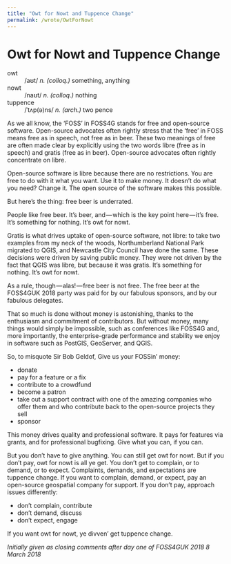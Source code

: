 ```yaml
---
title: "Owt for Nowt and Tuppence Change"
permalink: /wrote/OwtForNowt
---
```

# Owt for Nowt and Tuppence Change

<dl>
    <dt>owt</dt><dd>/aʊt/ <em>n. (colloq.)</em> something, anything</dd>
    <dt>nowt</dt><dd>/naʊt/ <em>n. (colloq.)</em> nothing</dd>
    <dt>tuppence</dt><dd>/ˈtʌp(ə)ns/ <em>n. (arch.)</em> two pence</dd>
</dl>

As we all know, the ‘FOSS’ in FOSS4G stands for free and open-source software. Open-source advocates often rightly stress that the ‘free’ in FOSS means free as in speech, not free as in beer. These two meanings of free are often made clear by explicitly using the two words libre (free as in speech) and gratis (free as in beer). Open-source advocates often rightly concentrate on libre.

Open-source software is libre because there are no restrictions. You are free to do with it what you want. Use it to make money. It doesn’t do what you need? Change it. The open source of the software makes this possible.

But here’s the thing: free beer is underrated.

People like free beer. It’s beer, and — which is the key point here — it’s free. It’s something for nothing. It’s owt for nowt.

Gratis is what drives uptake of open-source software, not libre: to take two examples from my neck of the woods, Northumberland National Park migrated to QGIS, and Newcastle City Council have done the same. These decisions were driven by saving public money. They were not driven by the fact that QGIS was libre, but because it was gratis. It’s something for 
nothing. It’s owt for nowt.

As a rule, though — alas! — free beer is not free. The free beer at the FOSS4GUK 2018 party was paid for by our fabulous sponsors, and by our fabulous delegates.

That so much is done without money is astonishing, thanks to the enthusiasm and commitment of contributors. But without money, many things would simply be impossible, such as conferences like FOSS4G and, more importantly, the enterprise-grade performance and stability we enjoy in software such as PostGIS, GeoServer, and QGIS.

So, to misquote Sir Bob Geldof, Give us your FOSSin’ money:

- donate
- pay for a feature or a fix
- contribute to a crowdfund
- become a patron
- take out a support contract with one of the amazing companies who offer them and who contribute back to the open-source projects they sell
- sponsor

This money drives quality and professional software. It pays for features via grants, and for professional bugfixing. Give what you can, if you can.

But you don’t have to give anything. You can still get owt for nowt. But if you don’t pay, owt for nowt is all ye get. You don’t get to complain, or to demand, or to expect. Complaints, demands, and expectations are tuppence change. If you want to complain, demand, or expect, pay an open-source geospatial company for support. If you don’t pay, approach issues differently:

- don’t complain, contribute
- don’t demand, discuss
- don’t expect, engage

If you want owt for nowt, ye divven’ get tuppence change.

*Initially given as closing comments after day one of FOSS4GUK 2018
8 March 2018*